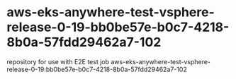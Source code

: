 # aws-eks-anywhere-test-vsphere-release-0-19-bb0be57e-b0c7-4218-8b0a-57fdd29462a7-102
repository for use with E2E test job aws-eks-anywhere-test-vsphere-release-0-19:bb0be57e-b0c7-4218-8b0a-57fdd29462a7-102
